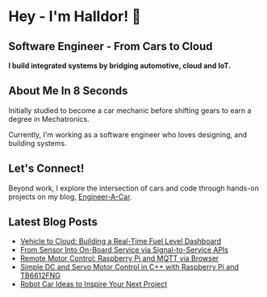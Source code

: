 # Hey - I'm Halldor! 👋
## Software Engineer - From Cars to Cloud

**I build integrated systems by bridging automotive, cloud and IoT.**

## About Me In 8 Seconds

Initially studied to become a car mechanic before shifting gears to earn a degree in Mechatronics.

Currently, I'm working as a software engineer who loves designing, and building systems.

## Let's Connect!

Beyond work, I explore the intersection of cars and code through hands-on projects on my blog, [Engineer-A-Car](https://www.engineeracar.com/).

## Latest Blog Posts
<!-- BLOG-POST-LIST:START -->
- [Vehicle to Cloud: Building a Real-Time Fuel Level Dashboard](https://www.engineeracar.com/automotive-soa-vehicle-to-cloud-fundamentals/)
- [From Sensor Into On-Board Service via Signal-to-Service APIs](https://www.engineeracar.com/automotive-soa-on-board-fundamentals/)
- [Remote Motor Control: Raspberry Pi and MQTT via Browser](https://www.engineeracar.com/control-rpi-mqtt/)
- [Simple DC and Servo Motor Control in C++ with Raspberry Pi and TB6612FNG](https://www.engineeracar.com/motor-control-rpi-cpp/)
- [Robot Car Ideas to Inspire Your Next Project](https://www.engineeracar.com/robot-car-ideas/)
<!-- BLOG-POST-LIST:END -->
